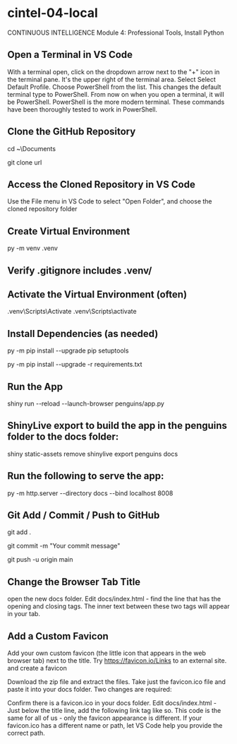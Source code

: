 # cintel-04-local
CONTINUOUS INTELLIGENCE Module 4: Professional Tools, Install Python

## Open a Terminal in VS Code
With a terminal open, click on the dropdown arrow next to the "+" icon in the terminal pane. It's the upper right of the terminal area. 
Select Select Default Profile.
Choose PowerShell from the list. This changes the default terminal type to PowerShell. From now on when you open a terminal, it will be PowerShell. PowerShell is the more modern terminal. These commands have been thoroughly tested to work in PowerShell.  

## Clone the GitHub Repository

cd ~\Documents

git clone url

## Access the Cloned Repository in VS Code
Use the File menu in VS Code to select "Open Folder", and choose the cloned repository folder

## Create Virtual Environment

py -m venv .venv

## Verify .gitignore includes .venv/

## Activate the Virtual Environment (often)

.venv\Scripts\Activate
.venv\Scripts\activate

## Install Dependencies  (as needed)

py -m pip install --upgrade pip setuptools

py -m pip install --upgrade -r requirements.txt

## Run the App

shiny run --reload --launch-browser penguins/app.py


## ShinyLive export to build the app in the penguins folder to the docs folder:

shiny static-assets remove
shinylive export penguins docs

## Run the following to serve the app:

py -m http.server --directory docs --bind localhost 8008

## Git Add / Commit / Push to GitHub

git add .

git commit -m "Your commit message"

git push -u origin main

## Change the Browser Tab Title
open the new docs folder. Edit docs/index.html - find the line that has the <title> and </title> opening and closing tags. The inner text between these two tags will appear in your tab.

<title>PyShiny Penguins</title>

## Add a Custom Favicon
Add your own custom favicon  (the little icon that appears in the web browser tab) next to the title. Try https://favicon.io/Links to an external site. and create a favicon

Download the zip file and extract the files. Take just the favicon.ico file and paste it into your docs folder.  Two changes are required:

Confirm there is a favicon.ico in your docs folder. 
Edit docs/index.html -  Just below the title line, add the following link tag like so. This code is the same for all of us - only the favicon appearance is different. If your favicon.ico has a different name or path, let VS Code help you provide the correct path. 

<title>PyShiny Penguins</title>
<link rel="icon" type="image/x-icon" href="./favicon.ico">